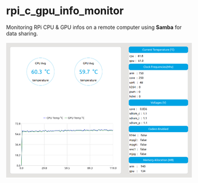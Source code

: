 # rpi_c_gpu_info_monitor
Monitoring RPi CPU &amp; GPU infos on a remote computer using **Samba** for data sharing.
<br/>
<br/>
<img src="images/monitor.png" alt="Monitor" title="Monitor" />
